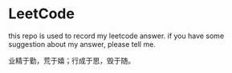 # LeetCode
this repo is used to record my leetcode answer.
if you have some suggestion about my answer, please tell me.

业精于勤，荒于嬉；行成于思，毁于随。
